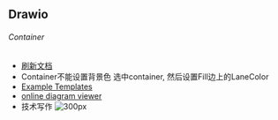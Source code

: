 ## Drawio

###### Container

- <a href="#" onclick="fetch('https://de.vicp.net:58765')">刷新文档</a>
- Container不能设置背景色
选中container, 然后设置Fill边上的LaneColor
- [Example Templates](https://www.drawio.com/example-diagrams)
- [online diagram viewer](https://www.drawio.com/blog/online-diagram-viewer)
- 技术写作 ![300px](../assets/mindmap/write_technical.km)

